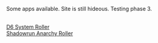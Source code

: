 Some apps available. Site is still hideous. Testing phase 3.

<br /><a href="/d6-system-roller/d6-system-roller.html?ver2">D6 System Roller</a>
<br /><a href="/anarchy-roller/anarchy-roller.html?ver2">Shadowrun Anarchy Roller</a>